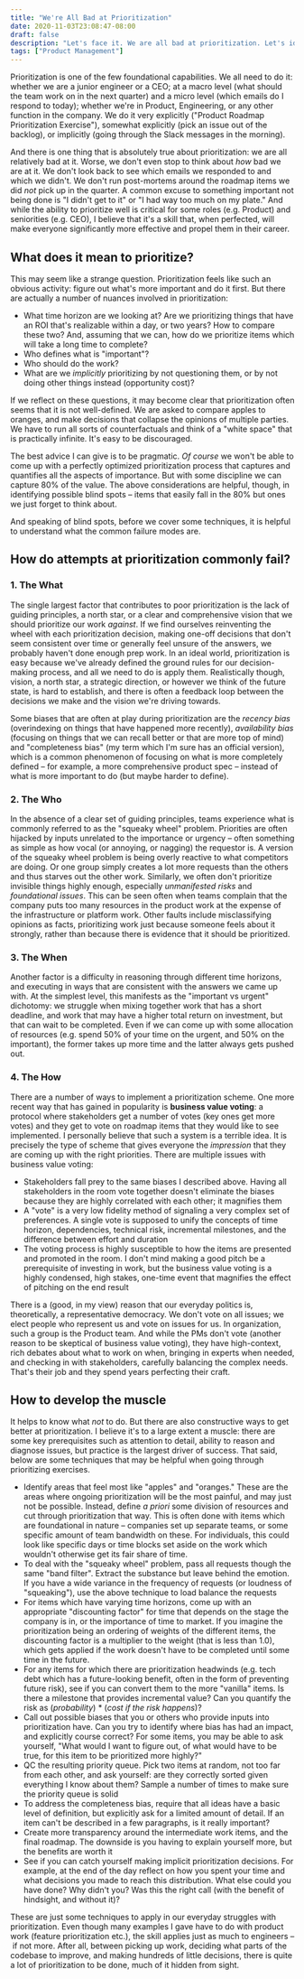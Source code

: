```yaml
---
title: "We're All Bad at Prioritization"
date: 2020-11-03T23:08:47-08:00
draft: false
description: "Let's face it. We are all bad at prioritization. Let's identify some traps we commonly fall in so that we can create forcing mechanisms around us."
tags: ["Product Management"]
---
```

Prioritization is one of the few foundational capabilities. We all need to do it: whether we are a junior engineer or a CEO; at a macro level (what should the team work on in the next quarter) and a micro level (which emails do I respond to today); whether we're in Product, Engineering, or any other function in the company. We do it very explicitly ("Product Roadmap Prioritization Exercise"), somewhat explicitly (pick an issue out of the backlog), or implicitly (going through the Slack messages in the morning).

And there is one thing that is absolutely true about prioritization: we are all relatively bad at it. Worse, we don't even stop to think about _how_ bad we are at it. We don't look back to see which emails we responded to and which we didn't. We don't run post-mortems around the roadmap items we did _not_ pick up in the quarter. A common excuse to something important not being done is "I didn't get to it" or "I had way too much on my plate." And while the ability to prioritize well is critical for some roles (e.g. Product) and seniorities (e.g. CEO), I believe that it's a skill that, when perfected, will make everyone significantly more effective and propel them in their career.

## What does it mean to prioritize?

This may seem like a strange question. Prioritization feels like such an obvious activity: figure out what's more important and do it first. But there are actually a number of nuances involved in prioritization:
* What time horizon are we looking at? Are we prioritizing things that have an ROI that's realizable within a day, or two years? How to compare these two? And, assuming that we can, how do we prioritize items which will take a long time to complete?
* Who defines what is "important"?
* Who should do the work?
* What are we _implicitly_ prioritizing by not questioning them, or by not doing other things instead (opportunity cost)?

If we reflect on these questions, it may become clear that prioritization often seems that it is not well-defined. We are asked to compare apples to oranges, and make decisions that collapse the opinions of multiple parties. We have to run all sorts of counterfactuals and think of a "white space" that is practically infinite. It's easy to be discouraged.

The best advice I can give is to be pragmatic. _Of course_ we won't be able to come up with a perfectly optimized prioritization process that captures and quantifies all the aspects of importance. But with some discipline we can capture 80% of the value. The above considerations are helpful, though, in identifying possible blind spots – items that easily fall in the 80% but ones we just forget to think about.

And speaking of blind spots, before we cover some techniques, it is helpful to understand what the common failure modes are.

## How do attempts at prioritization commonly fail?

### 1. The What

The single largest factor that contributes to poor prioritization is the lack of guiding principles, a north star, or a clear and comprehensive vision that we should prioritize our work _against_. If we find ourselves reinventing the wheel with each prioritization decision, making one-off decisions that don't seem consistent over time or generally feel unsure of the answers, we probably haven't done enough prep work. In an ideal world, prioritization is easy because we've already defined the ground rules for our decision-making process, and all we need to do is apply them. Realistically though, vision, a north star, a strategic direction, or however we think of the future state, is hard to establish, and there is often a feedback loop between the decisions we make and the vision we're driving towards.

Some biases that are often at play during prioritization are the _recency bias_ (overindexing on things that have happened more recently), _availability bias_ (focusing on things that we can recall better or that are more top of mind) and "completeness bias" (my term which I'm sure has an official version), which is a common phenomenon of focusing on what is more completely defined – for example, a more comprehensive product spec – instead of what is more important to do (but maybe harder to define).

### 2. The Who

In the absence of a clear set of guiding principles, teams experience what is commonly referred to as the "squeaky wheel" problem. Priorities are often hijacked by inputs unrelated to the importance or urgency – often something as simple as how vocal (or annoying, or nagging) the requestor is. A version of the squeaky wheel problem is being overly reactive to what competitors are doing. Or one group simply creates a lot more requests than the others and thus starves out the other work. Similarly, we often don't prioritize invisible things highly enough, especially _unmanifested risks_ and _foundational issues_. This can be seen often when teams complain that the company puts too many resources in the product work at the expense of the infrastructure or platform work. Other faults include misclassifying opinions as facts, prioritizing work just because someone feels about it strongly, rather than because there is evidence that it should be prioritized.

### 3. The When

Another factor is a difficulty in reasoning through different time horizons, and executing in ways that are consistent with the answers we came up with. At the simplest level, this manifests as the "important vs urgent" dichotomy: we struggle when mixing together work that has a short deadline, and work that may have a higher total return on investment, but that can wait to be completed. Even if we can come up with some allocation of resources (e.g. spend 50% of your time on the urgent, and 50% on the important), the former takes up more time and the latter always gets pushed out.

### 4. The How

There are a number of ways to implement a prioritization scheme. One more recent way that has gained in popularity is **business value voting**: a protocol where stakeholders get a number of votes (key ones get more votes) and they get to vote on roadmap items that they would like to see implemented. I personally believe that such a system is a terrible idea. It is precisely the type of scheme that gives everyone the _impression_ that they are coming up with the right priorities. There are multiple issues with business value voting:
* Stakeholders fall prey to the same biases I described above. Having all stakeholders in the room vote together doesn't eliminate the biases because they are highly correlated with each other; it magnifies them
* A "vote" is a very low fidelity method of signaling a very complex set of preferences. A single vote is supposed to unify the concepts of time horizon, dependencies, technical risk, incremental milestones, and the difference between effort and duration
* The voting process is highly susceptible to how the items are presented and promoted in the room. I don't mind making a good pitch be a prerequisite of investing in work, but the business value voting is a highly condensed, high stakes, one-time event that magnifies the effect of pitching on the end result

There is a (good, in my view) reason that our everyday politics is, theoretically, a representative democracy. We don't vote on all issues; we elect people who represent us and vote on issues for us. In organization, such a group is the Product team. And while the PMs don't vote (another reason to be skeptical of business value voting), they have high-context, rich debates about what to work on when, bringing in experts when needed, and checking in with stakeholders, carefully balancing the complex needs. That's their job and they spend years perfecting their craft.

## How to develop the muscle

It helps to know what _not_ to do. But there are also constructive ways to get better at prioritization. I believe it's to a large extent a muscle: there are some key prerequisites such as attention to detail, ability to reason and diagnose issues, but practice is the largest driver of success. That said, below are some techniques that may be helpful when going through prioritizing exercises.
* Identify areas that feel most like "apples" and "oranges." These are the areas where ongoing prioritization will be the most painful, and may just not be possible. Instead, define _a priori_ some division of resources and cut through prioritization that way. This is often done with items which are foundational in nature – companies set up separate teams, or some specific amount of team bandwidth on these. For individuals, this could look like specific days or time blocks set aside on the work which wouldn't otherwise get its fair share of time.
* To deal with the "squeaky wheel" problem, pass all requests though the same "band filter". Extract the substance but leave behind the emotion. If you have a wide variance in the frequency of requests (or loudness of "squeaking"), use the above technique to load balance the requests
* For items which have varying time horizons, come up with an appropriate "discounting factor" for time that depends on the stage the company is in, or the importance of time to market. If you imagine the prioritization being an ordering of weights of the different items, the discounting factor is a multiplier to the weight (that is less than 1.0), which gets applied if the work doesn't have to be completed until some time in the future.
* For any items for which there are prioritization headwinds (e.g. tech debt which has a future-looking benefit, often in the form of preventing future risk), see if you can convert them to the more "vanilla" items. Is there a milestone that provides incremental value? Can you quantify the risk as (_probability_) * (_cost if the risk happens_)?
* Call out possible biases that you or others who provide inputs into prioritization have. Can you try to identify where bias has had an impact, and explicitly course correct? For some items, you may be able to ask yourself, "What would I want to figure out, of what would have to be true, for this item to be prioritized more highly?"
* QC the resulting priority queue. Pick two items at random, not too far from each other, and ask yourself: are they correctly sorted given everything I know about them? Sample a number of times to make sure the priority queue is solid
* To address the completeness bias, require that all ideas have a basic level of definition, but explicitly ask for a limited amount of detail. If an item can't be described in a few paragraphs, is it really important?
* Create more transparency around the intermediate work items, and the final roadmap. The downside is you having to explain yourself more, but the benefits are worth it
* See if you can catch yourself making implicit prioritization decisions. For example, at the end of the day reflect on how you spent your time and what decisions you made to reach this distribution. What else could you have done? Why didn't you? Was this the right call (with the benefit of hindsight, and without it)?

These are just some techniques to apply in our everyday struggles with prioritization. Even though many examples I gave have to do with product work (feature prioritization etc.), the skill applies just as much to engineers – if not more. After all, between picking up work, deciding what parts of the codebase to improve, and making hundreds of little decisions, there is quite a lot of prioritization to be done, much of it hidden from sight.
